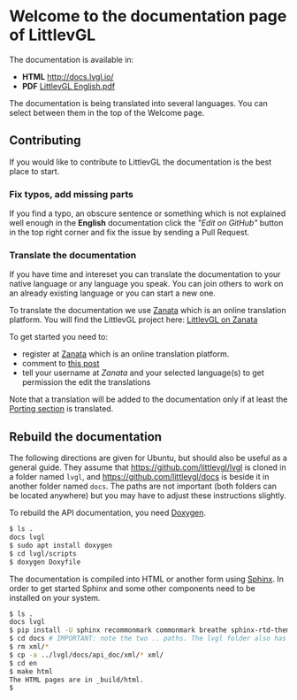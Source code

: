 # Welcome to the documentation page of LittlevGL

The documentation is available in:
- **HTML** http://docs.lvgl.io/  
- **PDF** [LittlevGL English.pdf](https://docs.lvgl.io/v7/en/html/_downloads/72573c12117fe128bb22773af1e10e1a/LVGL.pdf)

The documentation is being translated into several languages. You can select between them in the top of the Welcome page.

## Contributing

If you would like to contribute to LittlevGL the documentation is the best place to start.

### Fix typos, add missing parts

If you find a typo, an obscure sentence or something which is not explained well enough in the **English** documentation click the *"Edit on GitHub"* button in the top right corner and fix the issue by sending a Pull Request.

### Translate the documentation

If you have time and intereset you can translate the documentation to your native language or any language you speak. 
You can join others to work on an already existing language or you can start a new one.  

To translate the documentation we use [Zanata](https://zanata.org) which is an online translation platform. 
You will find the LittlevGL project here: [LittlevGL on Zanata](https://translate.zanata.org/iteration/view/littlevgl-docs/v6.0-doc1?dswid=3430) 

To get started you need to:
- register at [Zanata](https://zanata.org) which is an online translation platform.  
- comment to [this post](https://forum.littlevgl.com/t/translate-the-documentation/238?u=kisvegabor)
- tell your username at *Zanata* and your selected language(s) to get permission the edit the translations

Note that a translation will be added to the documentation only if at least the [Porting section](https://docs.littlevgl.com/en/html/porting/index.html) is translated.

## Rebuild the documentation

The following directions are given for Ubuntu, but should also be useful as a general guide. They assume that https://github.com/littlevgl/lvgl is cloned in a folder named `lvgl`, and https://github.com/littlevgl/docs is beside it in another folder named `docs`. The paths are not important (both folders can be located anywhere) but you may have to adjust these instructions slightly.

To rebuild the API documentation, you need [Doxygen](http://www.doxygen.nl/).

```sh
$ ls .
docs lvgl
$ sudo apt install doxygen
$ cd lvgl/scripts
$ doxygen Doxyfile
```

The documentation is compiled into HTML or another form using [Sphinx](https://www.sphinx-doc.org). In order to get started Sphinx and some other components need to be installed on your system. 

```sh
$ ls .
docs lvgl
$ pip install -U sphinx recommonmark commonmark breathe sphinx-rtd-theme
$ cd docs # IMPORTANT: note the two .. paths. The lvgl folder also has a folder inside it named docs.
$ rm xml/*
$ cp -a ../lvgl/docs/api_doc/xml/* xml/
$ cd en
$ make html
The HTML pages are in _build/html.
$
```
